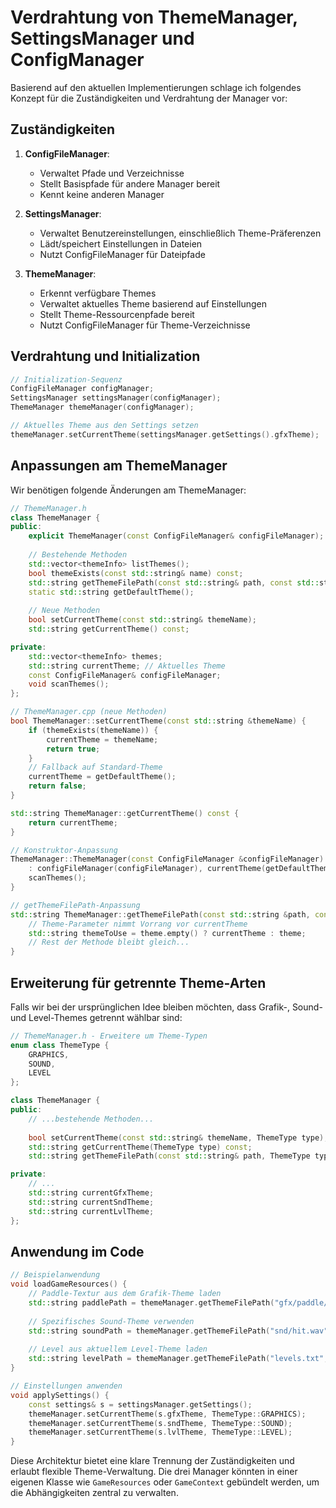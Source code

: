 # Verdrahtung von ThemeManager, SettingsManager und ConfigManager

Basierend auf den aktuellen Implementierungen schlage ich folgendes Konzept für die Zuständigkeiten und Verdrahtung der Manager vor:

## Zuständigkeiten

1. **ConfigFileManager**:
    - Verwaltet Pfade und Verzeichnisse
    - Stellt Basispfade für andere Manager bereit
    - Kennt keine anderen Manager

2. **SettingsManager**:
    - Verwaltet Benutzereinstellungen, einschließlich Theme-Präferenzen
    - Lädt/speichert Einstellungen in Dateien
    - Nutzt ConfigFileManager für Dateipfade

3. **ThemeManager**:
    - Erkennt verfügbare Themes
    - Verwaltet aktuelles Theme basierend auf Einstellungen
    - Stellt Theme-Ressourcenpfade bereit
    - Nutzt ConfigFileManager für Theme-Verzeichnisse

## Verdrahtung und Initialization

```cpp
// Initialization-Sequenz
ConfigFileManager configManager;
SettingsManager settingsManager(configManager);
ThemeManager themeManager(configManager);

// Aktuelles Theme aus den Settings setzen
themeManager.setCurrentTheme(settingsManager.getSettings().gfxTheme);
```

## Anpassungen am ThemeManager

Wir benötigen folgende Änderungen am ThemeManager:

```cpp
// ThemeManager.h
class ThemeManager {
public:
    explicit ThemeManager(const ConfigFileManager& configFileManager);
    
    // Bestehende Methoden
    std::vector<themeInfo> listThemes();
    bool themeExists(const std::string& name) const;
    std::string getThemeFilePath(const std::string& path, const std::string& theme = "") const;
    static std::string getDefaultTheme();
    
    // Neue Methoden
    bool setCurrentTheme(const std::string& themeName);
    std::string getCurrentTheme() const;

private:
    std::vector<themeInfo> themes;
    std::string currentTheme; // Aktuelles Theme
    const ConfigFileManager& configFileManager;
    void scanThemes();
};
```

```cpp
// ThemeManager.cpp (neue Methoden)
bool ThemeManager::setCurrentTheme(const std::string &themeName) {
    if (themeExists(themeName)) {
        currentTheme = themeName;
        return true;
    }
    // Fallback auf Standard-Theme
    currentTheme = getDefaultTheme();
    return false;
}

std::string ThemeManager::getCurrentTheme() const {
    return currentTheme;
}

// Konstruktor-Anpassung
ThemeManager::ThemeManager(const ConfigFileManager &configFileManager) 
    : configFileManager(configFileManager), currentTheme(getDefaultTheme()) {
    scanThemes();
}

// getThemeFilePath-Anpassung
std::string ThemeManager::getThemeFilePath(const std::string &path, const std::string &theme) const {
    // Theme-Parameter nimmt Vorrang vor currentTheme
    std::string themeToUse = theme.empty() ? currentTheme : theme;
    // Rest der Methode bleibt gleich...
}
```

## Erweiterung für getrennte Theme-Arten

Falls wir bei der ursprünglichen Idee bleiben möchten, dass Grafik-, Sound- und Level-Themes getrennt wählbar sind:

```cpp
// ThemeManager.h - Erweitere um Theme-Typen
enum class ThemeType {
    GRAPHICS,
    SOUND,
    LEVEL
};

class ThemeManager {
public:
    // ...bestehende Methoden...
    
    bool setCurrentTheme(const std::string& themeName, ThemeType type);
    std::string getCurrentTheme(ThemeType type) const;
    std::string getThemeFilePath(const std::string& path, ThemeType type, const std::string& theme = "") const;

private:
    // ...
    std::string currentGfxTheme;
    std::string currentSndTheme;
    std::string currentLvlTheme;
};
```

## Anwendung im Code

```cpp
// Beispielanwendung
void loadGameResources() {
    // Paddle-Textur aus dem Grafik-Theme laden
    std::string paddlePath = themeManager.getThemeFilePath("gfx/paddle/base.png");
    
    // Spezifisches Sound-Theme verwenden
    std::string soundPath = themeManager.getThemeFilePath("snd/hit.wav", ThemeType::SOUND);
    
    // Level aus aktuellem Level-Theme laden
    std::string levelPath = themeManager.getThemeFilePath("levels.txt", ThemeType::LEVEL);
}

// Einstellungen anwenden
void applySettings() {
    const settings& s = settingsManager.getSettings();
    themeManager.setCurrentTheme(s.gfxTheme, ThemeType::GRAPHICS);
    themeManager.setCurrentTheme(s.sndTheme, ThemeType::SOUND);
    themeManager.setCurrentTheme(s.lvlTheme, ThemeType::LEVEL);
}
```

Diese Architektur bietet eine klare Trennung der Zuständigkeiten und erlaubt flexible Theme-Verwaltung. Die drei Manager könnten in einer eigenen Klasse wie `GameResources` oder `GameContext` gebündelt werden, um die Abhängigkeiten zentral zu verwalten.